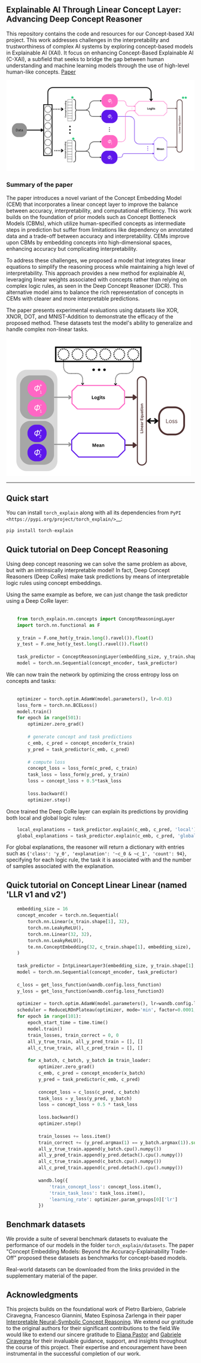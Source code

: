## Explainable AI Through Linear Concept Layer: Advancing Deep Concept Reasoner

This repository contains the code and resources for our Concept-based XAI project. This work addresses challenges in the interpretability and trustworthiness of complex AI systems by exploring concept-based models in Explainable AI (XAI). It focus on enhancing Concept-Based Explainable AI (C-XAI), a subfield that seeks to bridge the gap between human understanding and machine learning models through the use of high-level human-like concepts. [Paper](https://github.com/alialhousseini/pytorch_explain/blob/master/s333940_s317704_s320138.pdf)

![img1](https://raw.githubusercontent.com/alialhousseini/pytorch_explain/master/imgs/Screenshot%202024-08-20%20184809.png)

### Summary of the paper
The paper introduces a novel variant of the Concept Embedding Model (CEM) that incorporates a linear concept layer to improve the balance between accuracy, interpretability, and computational efficiency. This work builds on the foundation of prior models such as Concept Bottleneck Models (CBMs), which utilize human-specified concepts as intermediate steps in prediction but suffer from limitations like dependency on annotated data and a trade-off between accuracy and interpretability. CEMs improve upon CBMs by embedding concepts into high-dimensional spaces, enhancing accuracy but complicating interpretability.

To address these challenges, we proposed a model that integrates linear equations to simplify the reasoning process while maintaining a high level of interpretability. This approach provides a new method for explainable AI, leveraging linear weights associated with concepts rather than relying on complex logic rules, as seen in the Deep Concept Reasoner (DCR). This alternative model aims to balance the rich representation of concepts in CEMs with clearer and more interpretable predictions.

The paper presents experimental evaluations using datasets like XOR, XNOR, DOT, and MNIST-Addition to demonstrate the efficacy of the proposed method. These datasets test the model's ability to generalize and handle complex non-linear tasks.

![img2](https://raw.githubusercontent.com/alialhousseini/pytorch_explain/master/imgs/Screenshot%202024-08-20%20184821.png)
_____
Quick start
---------------

You can install ``torch_explain`` along with all its dependencies from
`PyPI <https://pypi.org/project/torch_explain/>`__:

```python
pip install torch-explain
```

Quick tutorial on Deep Concept Reasoning
-----------------------------------------------

Using deep concept reasoning we can solve the same problem as above,
but with an intrinsically interpretable model! In fact, Deep Concept Reasoners (Deep CoRes)
make task predictions by means of interpretable logic rules using concept embeddings.

Using the same example as before, we can just change the task predictor
using a Deep CoRe layer:

```python

    from torch_explain.nn.concepts import ConceptReasoningLayer
    import torch.nn.functional as F

    y_train = F.one_hot(y_train.long().ravel()).float()
    y_test = F.one_hot(y_test.long().ravel()).float()

    task_predictor = ConceptReasoningLayer(embedding_size, y_train.shape[1])
    model = torch.nn.Sequential(concept_encoder, task_predictor)
```

We can now train the network by optimizing the cross entropy loss
on concepts and tasks:

```python

    optimizer = torch.optim.AdamW(model.parameters(), lr=0.01)
    loss_form = torch.nn.BCELoss()
    model.train()
    for epoch in range(501):
        optimizer.zero_grad()

        # generate concept and task predictions
        c_emb, c_pred = concept_encoder(x_train)
        y_pred = task_predictor(c_emb, c_pred)

        # compute loss
        concept_loss = loss_form(c_pred, c_train)
        task_loss = loss_form(y_pred, y_train)
        loss = concept_loss + 0.5*task_loss

        loss.backward()
        optimizer.step()
```

Once trained the Deep CoRe layer can explain its predictions by
providing both local and global logic rules:

```python
    local_explanations = task_predictor.explain(c_emb, c_pred, 'local')
    global_explanations = task_predictor.explain(c_emb, c_pred, 'global')
```

For global explanations, the reasoner will return a dictionary with entries such as
``{'class': 'y_0', 'explanation': '~c_0 & ~c_1', 'count': 94}``, specifying
for each logic rule, the task it is associated with and the number of samples
associated with the explanation.


Quick tutorial on Concept Linear Linear (named 'LLR v1 and v2')
---------------------------------------------
```python
    embedding_size = 16
    concept_encoder = torch.nn.Sequential(
        torch.nn.Linear(x_train.shape[1], 32),
        torch.nn.LeakyReLU(),
        torch.nn.Linear(32, 32),
        torch.nn.LeakyReLU(),
        te.nn.ConceptEmbedding(32, c_train.shape[1], embedding_size),
    )

    task_predictor = IntpLinearLayer3(embedding_size, y_train.shape[1], bias=isBias)
    model = torch.nn.Sequential(concept_encoder, task_predictor)

    c_loss = get_loss_function(wandb.config.loss_function)
    y_loss = get_loss_function(wandb.config.loss_function3)

    optimizer = torch.optim.AdamW(model.parameters(), lr=wandb.config.lr)
    scheduler = ReduceLROnPlateau(optimizer, mode='min', factor=0.0001, patience=7)
    for epoch in range(101):
        epoch_start_time = time.time()
        model.train()
        train_losses, train_correct = 0, 0
        all_y_true_train, all_y_pred_train = [], []
        all_c_true_train, all_c_pred_train = [], []

        for x_batch, c_batch, y_batch in train_loader:
            optimizer.zero_grad()
            c_emb, c_pred = concept_encoder(x_batch)
            y_pred = task_predictor(c_emb, c_pred)

            concept_loss = c_loss(c_pred, c_batch)
            task_loss = y_loss(y_pred, y_batch)
            loss = concept_loss + 0.5 * task_loss

            loss.backward()
            optimizer.step()

            train_losses += loss.item()
            train_correct += (y_pred.argmax(1) == y_batch.argmax(1)).sum().item()
            all_y_true_train.append(y_batch.cpu().numpy())
            all_y_pred_train.append(y_pred.detach().cpu().numpy())
            all_c_true_train.append(c_batch.cpu().numpy())
            all_c_pred_train.append(c_pred.detach().cpu().numpy())

            wandb.log({
                'train_concept_loss': concept_loss.item(),
                'train_task_loss': task_loss.item(),
                'learning_rate': optimizer.param_groups[0]['lr']
            })


```

Benchmark datasets
-------------------------

We provide a suite of several benchmark datasets to evaluate the performance of our models
in the folder `torch_explain/datasets`. The paper "Concept Embedding Models: Beyond the Accuracy-Explainability Trade-Off" proposed these datasets as benchmarks for concept-based models.

Real-world datasets can be downloaded from the links provided in the supplementary material of the paper.

Acknowledgments
-------------------------
This projects builds on the foundational work of Pietro Barbiero, Gabriele Ciravegna, Francesco Giannini, Mateo Espinosa Zarlenga in their paper [Interpretable Neural-Symbolic Concept Reasoning](https://arxiv.org/abs/2304.14068).  We extend our gratitude to the original authors for their significant contributions to the field.We would like to extend our sincere gratitude to [Eliana Pastor](https://www.polito.it/personale?p=eliana.pastor) and [Gabriele Ciravegna](https://www.polito.it/personale?p=gabriele.ciravegna) for their invaluable guidance, support, and insights throughout the course of this project. Their expertise and encouragement have been instrumental in the successful completion of our work.

